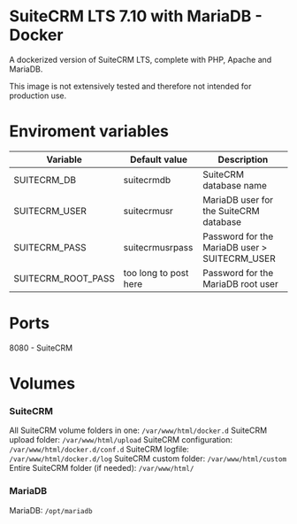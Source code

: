 # SuiteCRM LTS 7.10 with MariaDB - Docker

A dockerized version of SuiteCRM LTS, complete with PHP, Apache and MariaDB.

This image is not extensively tested and therefore not intended for production use.

# Enviroment variables
| Variable  | Default value  | Description  |
| ------------ | ------------ | ------------ |
| SUITECRM_DB  | suitecrmdb  | SuiteCRM database name  |
| SUITECRM_USER  | suitecrmusr   | MariaDB user for the SuiteCRM database  |
| SUITECRM_PASS  | suitecrmusrpass  | Password for the MariaDB user > SUITECRM_USER |
| SUITECRM_ROOT_PASS  | too long to post here  | Password for the MariaDB root user  |


# Ports
8080 - SuiteCRM

# Volumes

### SuiteCRM
All SuiteCRM volume folders in one: `/var/www/html/docker.d`
SuiteCRM upload folder: `/var/www/html/upload`
SuiteCRM configuration: `/var/www/html/docker.d/conf.d`
SuiteCRM logfile: `/var/www/html/docker.d/log`
SuiteCRM custom folder: `/var/www/html/custom`
Entire SuiteCRM folder (if needed): `/var/www/html/`

### MariaDB
MariaDB: `/opt/mariadb`